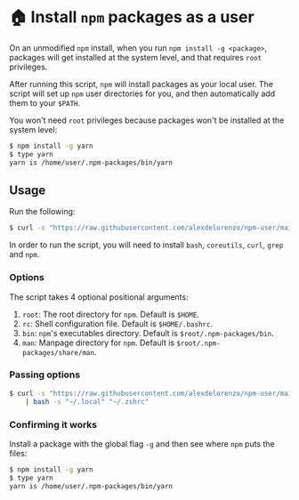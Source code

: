 # 🏠 Install `npm` packages as a user
On an unmodified `npm` install, when you run `npm install -g <package>`, packages will get installed at the system level, and that requires `root` privileges. 

After running this script, `npm` will install packages as your local user. The script will set up `npm` user directories for you, and then automatically add them to your `$PATH`.

You won't need `root` privileges because packages won't be installed at the system level:
```bash
$ npm install -g yarn
$ type yarn
yarn is /home/user/.npm-packages/bin/yarn
```

## Usage
Run the following:
```bash
$ curl -s "https://raw.githubusercontent.com/alexdelorenzo/npm-user/main/npm-user.sh" | bash
```

In order to run the script, you will need to install `bash`, `coreutils`, `curl`, `grep` and `npm`.

### Options
The script takes 4 optional positional arguments:
  1. `root`: The root directory for `npm`. Default is `$HOME`.
  2. `rc`: Shell configuration file. Default is `$HOME/.bashrc`.
  3. `bin`: `npm`'s executables directory. Default is `$root/.npm-packages/bin`.
  4. `man`: Manpage directory for `npm`. Default is `$root/.npm-packages/share/man`.

### Passing options
```bash
$ curl -s "https://raw.githubusercontent.com/alexdelorenzo/npm-user/main/npm-user.sh" \
    | bash -s "~/.local" "~/.zshrc"
```

### Confirming it works
Install a package with the global flag `-g` and then see where `npm` puts the files:
```bash
$ npm install -g yarn
$ type yarn
yarn is /home/user/.npm-packages/bin/yarn
```
